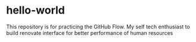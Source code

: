 # hello-world
This repository is for practicing the GitHub Flow.
My self tech enthusiast to build renovate interface for better performance of human resources
